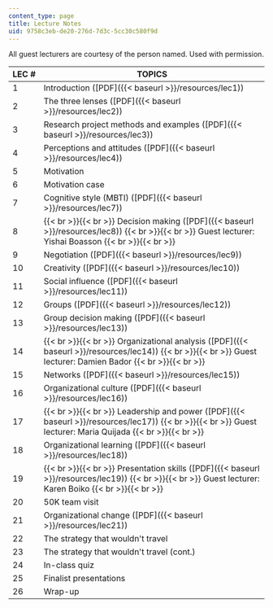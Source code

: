 ```yaml
---
content_type: page
title: Lecture Notes
uid: 9758c3eb-de20-276d-7d3c-5cc30c580f9d
---
```


All guest lecturers are courtesy of the person named. Used with permission.

| LEC # | TOPICS |
| --- | --- |
| 1 | Introduction ([PDF]({{< baseurl >}}/resources/lec1)) |
| 2 | The three lenses ([PDF]({{< baseurl >}}/resources/lec2)) |
| 3 | Research project methods and examples ([PDF]({{< baseurl >}}/resources/lec3)) |
| 4 | Perceptions and attitudes ([PDF]({{< baseurl >}}/resources/lec4)) |
| 5 | Motivation |
| 6 | Motivation case |
| 7 | Cognitive style (MBTI) ([PDF]({{< baseurl >}}/resources/lec7)) |
| 8 |  {{< br >}}{{< br >}} Decision making ([PDF]({{< baseurl >}}/resources/lec8)) {{< br >}}{{< br >}} Guest lecturer: Yishai Boasson {{< br >}}{{< br >}}  |
| 9 | Negotiation ([PDF]({{< baseurl >}}/resources/lec9)) |
| 10 | Creativity ([PDF]({{< baseurl >}}/resources/lec10)) |
| 11 | Social influence ([PDF]({{< baseurl >}}/resources/lec11)) |
| 12 | Groups ([PDF]({{< baseurl >}}/resources/lec12)) |
| 13 | Group decision making ([PDF]({{< baseurl >}}/resources/lec13)) |
| 14 |  {{< br >}}{{< br >}} Organizational analysis ([PDF]({{< baseurl >}}/resources/lec14)) {{< br >}}{{< br >}} Guest lecturer: Damien Bador {{< br >}}{{< br >}}  |
| 15 | Networks ([PDF]({{< baseurl >}}/resources/lec15)) |
| 16 | Organizational culture ([PDF]({{< baseurl >}}/resources/lec16)) |
| 17 |  {{< br >}}{{< br >}} Leadership and power ([PDF]({{< baseurl >}}/resources/lec17)) {{< br >}}{{< br >}} Guest lecturer: Maria Quijada {{< br >}}{{< br >}}  |
| 18 | Organizational learning ([PDF]({{< baseurl >}}/resources/lec18)) |
| 19 |  {{< br >}}{{< br >}} Presentation skills ([PDF]({{< baseurl >}}/resources/lec19)) {{< br >}}{{< br >}} Guest lecturer: Karen Boiko {{< br >}}{{< br >}}  |
| 20 | 50K team visit |
| 21 | Organizational change ([PDF]({{< baseurl >}}/resources/lec21)) |
| 22 | The strategy that wouldn't travel |
| 23 | The strategy that wouldn't travel (cont.) |
| 24 | In-class quiz |
| 25 | Finalist presentations |
| 26 | Wrap-up